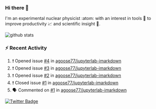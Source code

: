 ### Hi there 👋 

I'm an experimental nuclear physicist :atom: with an interest in tools :wrench: to improve productivity :chart_with_upwards_trend: and scientific insight :telescope:.

![github stats](https://github-readme-stats.vercel.app/api?username=agoose77&show_icons=true&hide_rank=true&hide_title=true&bg_color=30,e76445,904e95&text_color=efe3ec&icon_color=efe3ec)
<!--
**agoose77/agoose77** is a ✨ _special_ ✨ repository because its `README.md` (this file) appears on your GitHub profile.

Here are some ideas to get you started:

- 🔭 I’m currently working on ...
- 🌱 I’m currently learning ...
- 👯 I’m looking to collaborate on ...
- 🤔 I’m looking for help with ...
- 💬 Ask me about ...
- 📫 How to reach me: ...
- 😄 Pronouns: ...
- ⚡ Fun fact: ...
-->

### :zap: Recent Activity
<!--START_SECTION:activity-->
1. ❗️ Opened issue [#4](https://github.com/agoose77/jupyterlab-imarkdown/issues/4) in [agoose77/jupyterlab-imarkdown](https://github.com/agoose77/jupyterlab-imarkdown)
2. ❗️ Opened issue [#3](https://github.com/agoose77/jupyterlab-imarkdown/issues/3) in [agoose77/jupyterlab-imarkdown](https://github.com/agoose77/jupyterlab-imarkdown)
3. ❗️ Opened issue [#2](https://github.com/agoose77/jupyterlab-imarkdown/issues/2) in [agoose77/jupyterlab-imarkdown](https://github.com/agoose77/jupyterlab-imarkdown)
4. ❗️ Closed issue [#1](https://github.com/agoose77/jupyterlab-imarkdown/issues/1) in [agoose77/jupyterlab-imarkdown](https://github.com/agoose77/jupyterlab-imarkdown)
5. 🗣 Commented on [#1](https://github.com/agoose77/jupyterlab-imarkdown/issues/1) in [agoose77/jupyterlab-imarkdown](https://github.com/agoose77/jupyterlab-imarkdown)
<!--END_SECTION:activity-->


[![Twitter Badge](https://img.shields.io/twitter/follow/agoose77?style=flat-square&logo=Twitter&logoColor=white&color=cornflowerblue)](https://twitter.com/agoose77)
